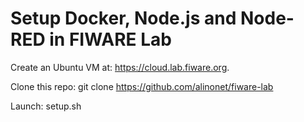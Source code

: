 # Setup Docker, Node.js and Node-RED in FIWARE Lab

Create an Ubuntu VM at: https://cloud.lab.fiware.org. 

Clone this repo: git clone https://github.com/alinonet/fiware-lab

Launch: setup.sh
